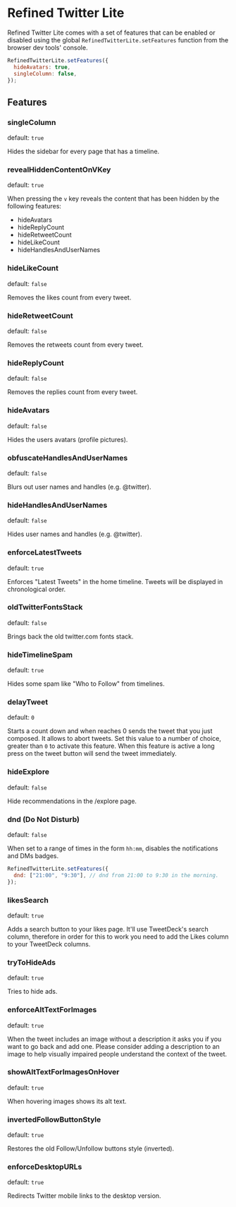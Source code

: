# Refined Twitter Lite

Refined Twitter Lite comes with a set of features that can be enabled or disabled using the global `RefinedTwitterLite.setFeatures` function from the browser dev tools' console.

```js
RefinedTwitterLite.setFeatures({
  hideAvatars: true,
  singleColumn: false,
});
```

## Features

### singleColumn

default: `true`

Hides the sidebar for every page that has a timeline.

### revealHiddenContentOnVKey

default: `true`

When pressing the `v` key reveals the content that has been hidden by the following features:

- hideAvatars
- hideReplyCount
- hideRetweetCount
- hideLikeCount
- hideHandlesAndUserNames

### hideLikeCount

default: `false`

Removes the likes count from every tweet.

### hideRetweetCount

default: `false`

Removes the retweets count from every tweet.

### hideReplyCount

default: `false`

Removes the replies count from every tweet.

### hideAvatars

default: `false`

Hides the users avatars (profile pictures).

### obfuscateHandlesAndUserNames

default: `false`

Blurs out user names and handles (e.g. @twitter).

### hideHandlesAndUserNames

default: `false`

Hides user names and handles (e.g. @twitter).

### enforceLatestTweets

default: `true`

Enforces "Latest Tweets" in the home timeline. Tweets will be displayed in chronological order.

### oldTwitterFontsStack

default: `false`

Brings back the old twitter.com fonts stack.

### hideTimelineSpam

default: `true`

Hides some spam like "Who to Follow" from timelines.

### delayTweet

default: `0`

Starts a count down and when reaches 0 sends the tweet that you just composed. It allows to abort tweets. Set this value to a number of choice, greater than `0` to activate this feature. When this feature is active a long press on the tweet button will send the tweet immediately.

### hideExplore

default: `false`

Hide recommendations in the /explore page.

### dnd (Do Not Disturb)

default: `false`

When set to a range of times in the form `hh:mm`, disables the notifications and DMs badges.

```js
RefinedTwitterLite.setFeatures({
  dnd: ["21:00", "9:30"], // dnd from 21:00 to 9:30 in the morning.
});
```

### likesSearch

default: `true`

Adds a search button to your likes page. It'll use TweetDeck's search column, therefore in order for this to work you need to add the Likes column to your TweetDeck columns.

### tryToHideAds

default: `true`

Tries to hide ads.

### enforceAltTextForImages

default: `true`

When the tweet includes an image without a description it asks you if you want to go back and add one. Please consider adding a description to an image to help visually impaired people understand the context of the tweet.

### showAltTextForImagesOnHover

default: `true`

When hovering images shows its alt text.

### invertedFollowButtonStyle

default: `true`

Restores the old Follow/Unfollow buttons style (inverted).

### enforceDesktopURLs

default: `true`

Redirects Twitter mobile links to the desktop version.
